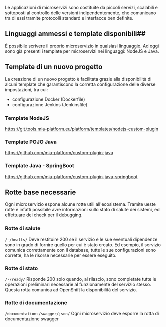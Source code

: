 Le applicazioni di microservizi sono costituite da piccoli servizi, scalabili e sottoposti al controllo delle versioni indipendentemente, che comunicano tra di essi tramite protocolli standard e interfacce ben definite.

## Linguaggi ammessi e template disponibili##

È possibile scrivere il proprio microservizio in qualsiasi linguaggio.
Ad oggi sono già presenti i template per microservizi nei linguaggi: NodeJS e Java.

## Template di un nuovo progetto ##

La creazione di un nuovo progetto è facilitata grazie alla disponibilità di alcuni template che garantiscono la corretta configurazione delle diverse impostazioni, tra cui:

- configurazione Docker (Dockerfile)
- configurazione Jenkins (Jenkinsfile)

### Template NodeJS ###
https://git.tools.mia-platform.eu/platform/templates/nodejs-custom-plugin

### Template POJO Java ###
https://github.com/mia-platform/custom-plugin-java

### Template Java - SpringBoot ###
https://github.com/mia-platform/custom-plugin-java-springboot

## Rotte base necessarie ##
Ogni microservizio espone alcune rotte utili all'ecosistema. Tramite ueste rotte è infatti possibile avre informazioni sullo stato di salute dei sistemi, ed effettuare dei check per il debugging.

### Rotte di salute ###
`/-/healts/`
Deve restituire 200 se il servizio e le sue eventuali dipendenze sono in grado di fornire quello per cui è stato creato.
Ed esempio, il servizio comunica correttamente con il database, tutte le sue configurazioni sono corrette, ha le risorse necessarie per essere eseguito.

### Rotte di stato ###
`/-/ready/`
Risponde 200 solo quando, al rilascio, sono completate tutte le operazioni preliminari necessarie al funzionamente del servizio stesso. Questa rotta comunica ad OpenShift la disponibilità del servizio.

### Rotte di documentazione ##
`/documentations/swagger/json/`
Ogni microservizio deve esporre la rotta di documentazione swagger
